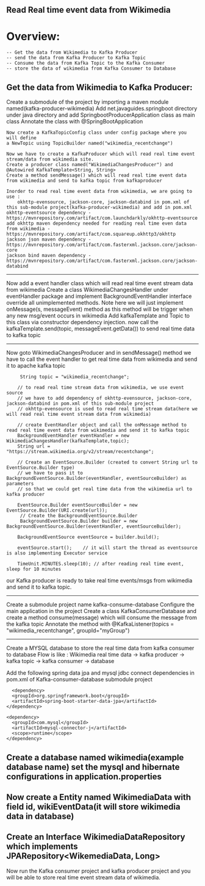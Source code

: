## Read Real time event data from Wikimedia
# Overview:
    -- Get the data from Wikimedia to Kafka Producer
    -- send the data from Kafka Producer to Kafka Topic
    -- Consume the data from Kafka Topic to the Kafka Consumer
    -- store the data of wikimedia from Kafka Consumer to Database

## Get the data from Wikimedia to Kafka Producer:
   Create a submodule of the project by importing a maven module named(kafka-producer-wikimedia)
   Add net.javaguides.springboot directory under java directory and add SpringbootProducerApplication class as main class
   Annotate the class with @SpringBootApplication
   
    Now create a KafkaTopicConfig class under config package where you will define
    a NewTopic using TopicBuilder named("wikimedia_recentchange")
    
    Now we have to create a KafkaProducer which will read real time event stream/data from wikimedia site.
    Create a producer class named("WikimediaChangesProducer") and @Autowired KafkaTemplate<String, String>
    Create a method sendMessage() which will read real time event data from wikimedia and send to kafka topic from kafkaproducer

    Inorder to read real time event data from wikimedia, we are going to use :
        okhttp-evensource, jackson-core, jackson-databind in pom.xml of this sub-module project(kafka-producer-wikimedia) and add in pom.xml
    okhttp-eventsource dependency - https://mvnrepository.com/artifact/com.launchdarkly/okhttp-eventsource
    add okhttp maven dependency needed for reading real time even data from wikimedia - https://mvnrepository.com/artifact/com.squareup.okhttp3/okhttp
    jackson json maven dependency - https://mvnrepository.com/artifact/com.fasterxml.jackson.core/jackson-core
    jackson bind maven dependency - https://mvnrepository.com/artifact/com.fasterxml.jackson.core/jackson-databind
------------------------------------------------------------------------------------

Now add a event handler class which will read real time event stream data from wikimedia
Create a class WikimediaChangesHandler under eventHandler package and implement BackgroundEventHandler interface
override all unimplemented methods.
   Note here we will just implement onMessage(s, messageEvent) method as this method will be trigger when any new msg/event occurs in wikimedia
Add kafkaTemplate and Topic to this class via constructor dependency injection.
now call the kafkaTemplate.send(topic, messageEvent.getData()) to send real time data to kafka topic

------------------------------------------------------------------------------------

Now goto WikimediaChangesProducer and in sendMessage() method we have to call the event handler to get real time data from wikimedia and send it to apache kafka topic

         String topic = "wikimedia_recentchange";

        // to read real time stream data from wikimedia, we use event source
        // we have to add dependency of okhttp-evensource, jackson-core, jackson-databind in pom.xml of this sub-module project
        // okhttp-evensource is used to read real time stream data(here we will read real time event stream data from wikimedia)

        // create EventHandler object and call the onMessage method to read real time event data from wikimedia and send it to kafka topic
        BackgroundEventHandler eventHandler = new WikimediaChangesHandler(kafkaTemplate,topic);
        String url = "https://stream.wikimedia.org/v2/stream/recentchange";

        // Create an EventSource.Builder (created to convert String url to EventSource.Builder type)
        // we have to pass it to BackgroundEventSource.Builder(eventHandler, eventSourceBuilder) as parameters
        // so that we could get real time data from the wikimedia url to kafka producer
        
        EventSource.Builder eventSourceBuilder = new EventSource.Builder(URI.create(url));
         // Create the BackgroundEventSource.Builder
         BackgroundEventSource.Builder builder = new BackgroundEventSource.Builder(eventHandler, eventSourceBuilder);

        BackgroundEventSource eventSource = builder.build();

        eventSource.start();    // it will start the thread as eventsource is also implementing Executor service

        TimeUnit.MINUTES.sleep(10); // after reading real time event, sleep for 10 minutes
our Kafka producer is ready to take real time events/msgs from wikimedia and send it to kafka topic.

------------------------------------------------------------------------------------

Create a submodule project name kafka-consume-database
Configure the main application in the project
Create a class KafkaConsumerDatabase and create a method consume(message) which will 
consume the message from the kafka topic
Annotate the method with @KafkaListener(topics = "wikimedia_recentchange", groupId="myGroup")

------------------------------------------------------------------------------------

Create a MYSQL database to store the real time data from kafka consumer to database
Flow is like :
   Wikimedia real time data -> kafka producer -> kafka topic -> kafka consumer -> database

Add the following spring data jpa and mysql jdbc connect dependencies in pom.xml of Kafka-consumer-database submodule project
   
      <dependency>
      <groupId>org.springframework.boot</groupId>
      <artifactId>spring-boot-starter-data-jpa</artifactId>
    </dependency>

    <dependency>
      <groupId>com.mysql</groupId>
      <artifactId>mysql-connector-j</artifactId>
      <scope>runtime</scope>
    </dependency>

Create a database named wikimedia(example database name)
set the mysql and hibernate configurations in application.properties 
--------------------------------------------------------------------------
Now create a Entity named WikimediaData with field id, wikiEventData(it will store wikimedia data in database)
--------------------------------------------------------------------------
Create an Interface WikimediaDataRepository which implements JPARepository<WikemediaData, Long>
--------------------------------------------------------------------------
Now run the Kafka consumer project and kafka producer project and you will be able to store
real time event stream data of wikimedia.